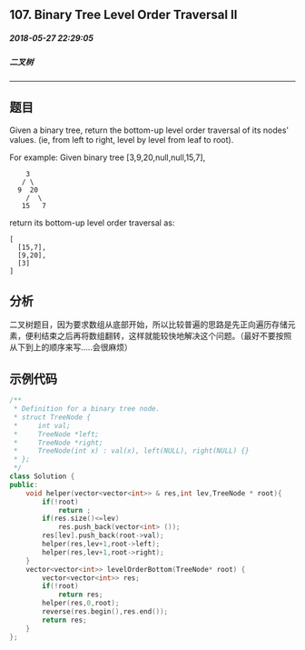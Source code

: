 ## 107. Binary Tree Level Order Traversal II
##### 2018-05-27 22:29:05
##### 二叉树
***
## 题目
 Given a binary tree, return the bottom-up level order traversal of its nodes' values. (ie, from left to right, level by level from leaf to root).

For example:
Given binary tree [3,9,20,null,null,15,7],
```
    3
   / \
  9  20
    /  \
   15   7
```
return its bottom-up level order traversal as:
```
[
  [15,7],
  [9,20],
  [3]
]
```
## 分析
二叉树题目，因为要求数组从底部开始，所以比较普遍的思路是先正向遍历存储元素，便利结束之后再将数组翻转，这样就能较快地解决这个问题。（最好不要按照从下到上的顺序来写.....会很麻烦）
## 示例代码
```cpp
/**
 * Definition for a binary tree node.
 * struct TreeNode {
 *     int val;
 *     TreeNode *left;
 *     TreeNode *right;
 *     TreeNode(int x) : val(x), left(NULL), right(NULL) {}
 * };
 */
class Solution {
public:
    void helper(vector<vector<int>> & res,int lev,TreeNode * root){
        if(!root)
            return ;
        if(res.size()<=lev)
            res.push_back(vector<int> ());
        res[lev].push_back(root->val);
        helper(res,lev+1,root->left);
        helper(res,lev+1,root->right);
    }
    vector<vector<int>> levelOrderBottom(TreeNode* root) {
        vector<vector<int>> res;
        if(!root)
            return res;
        helper(res,0,root);
        reverse(res.begin(),res.end());
        return res;
    }
};
```
